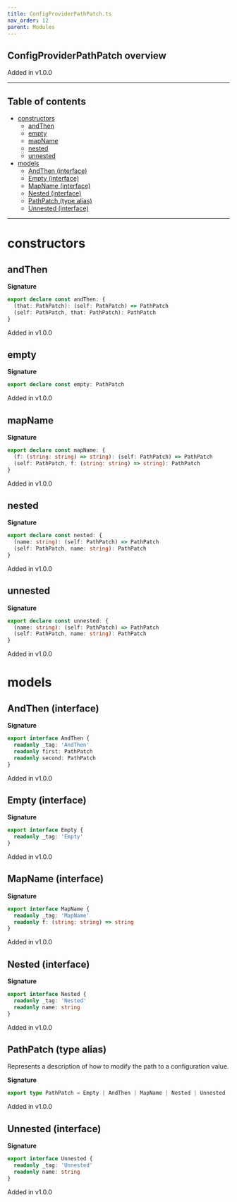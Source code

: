 ```yaml
---
title: ConfigProviderPathPatch.ts
nav_order: 12
parent: Modules
---
```


## ConfigProviderPathPatch overview

Added in v1.0.0

---

<h2 class="text-delta">Table of contents</h2>

- [constructors](#constructors)
  - [andThen](#andthen)
  - [empty](#empty)
  - [mapName](#mapname)
  - [nested](#nested)
  - [unnested](#unnested)
- [models](#models)
  - [AndThen (interface)](#andthen-interface)
  - [Empty (interface)](#empty-interface)
  - [MapName (interface)](#mapname-interface)
  - [Nested (interface)](#nested-interface)
  - [PathPatch (type alias)](#pathpatch-type-alias)
  - [Unnested (interface)](#unnested-interface)

---

# constructors

## andThen

**Signature**

```ts
export declare const andThen: {
  (that: PathPatch): (self: PathPatch) => PathPatch
  (self: PathPatch, that: PathPatch): PathPatch
}
```

Added in v1.0.0

## empty

**Signature**

```ts
export declare const empty: PathPatch
```

Added in v1.0.0

## mapName

**Signature**

```ts
export declare const mapName: {
  (f: (string: string) => string): (self: PathPatch) => PathPatch
  (self: PathPatch, f: (string: string) => string): PathPatch
}
```

Added in v1.0.0

## nested

**Signature**

```ts
export declare const nested: {
  (name: string): (self: PathPatch) => PathPatch
  (self: PathPatch, name: string): PathPatch
}
```

Added in v1.0.0

## unnested

**Signature**

```ts
export declare const unnested: {
  (name: string): (self: PathPatch) => PathPatch
  (self: PathPatch, name: string): PathPatch
}
```

Added in v1.0.0

# models

## AndThen (interface)

**Signature**

```ts
export interface AndThen {
  readonly _tag: 'AndThen'
  readonly first: PathPatch
  readonly second: PathPatch
}
```

Added in v1.0.0

## Empty (interface)

**Signature**

```ts
export interface Empty {
  readonly _tag: 'Empty'
}
```

Added in v1.0.0

## MapName (interface)

**Signature**

```ts
export interface MapName {
  readonly _tag: 'MapName'
  readonly f: (string: string) => string
}
```

Added in v1.0.0

## Nested (interface)

**Signature**

```ts
export interface Nested {
  readonly _tag: 'Nested'
  readonly name: string
}
```

Added in v1.0.0

## PathPatch (type alias)

Represents a description of how to modify the path to a configuration
value.

**Signature**

```ts
export type PathPatch = Empty | AndThen | MapName | Nested | Unnested
```

Added in v1.0.0

## Unnested (interface)

**Signature**

```ts
export interface Unnested {
  readonly _tag: 'Unnested'
  readonly name: string
}
```

Added in v1.0.0
